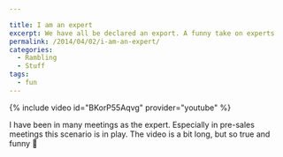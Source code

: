 ```yaml
---

title: I am an expert
excerpt: We have all be declared an export. A funny take on experts
permalink: /2014/04/02/i-am-an-expert/
categories:
  - Rambling
  - Stuff
tags:
  - fun
---
```


{% include video id="BKorP55Aqvg" provider="youtube" %}

I have been in many meetings as the expert. Especially in pre-sales meetings this scenario is in play. The video is a bit long, but so true and funny 🙂
